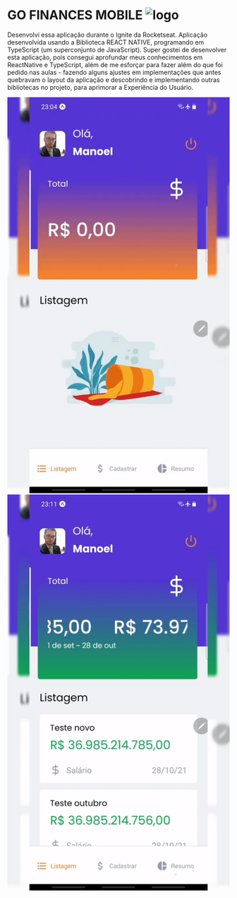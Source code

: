 # GO FINANCES MOBILE ![logo](https://i.ibb.co/9GL51dN/logo-money.png)
Desenvolvi essa aplicação durante o Ignite da Rocketseat. Aplicação desenvolvida usando a Biblioteca REACT NATIVE, programando em TypeScript (um superconjunto de JavaScript). Super gostei de desenvolver esta aplicação, pois consegui aprofundar meus conhecimentos em ReactNative e TypeScript, além de me esforçar para fazer além do que foi pedido nas aulas - fazendo alguns ajustes em implementações que antes quebravam o layout da aplicação e descobrindo e implementando outras bibliotecas no projeto, para aprimorar a Experiência do Usuário.

![GIF](gif1.1.gif)
![GIF](gif1.2.gif)
